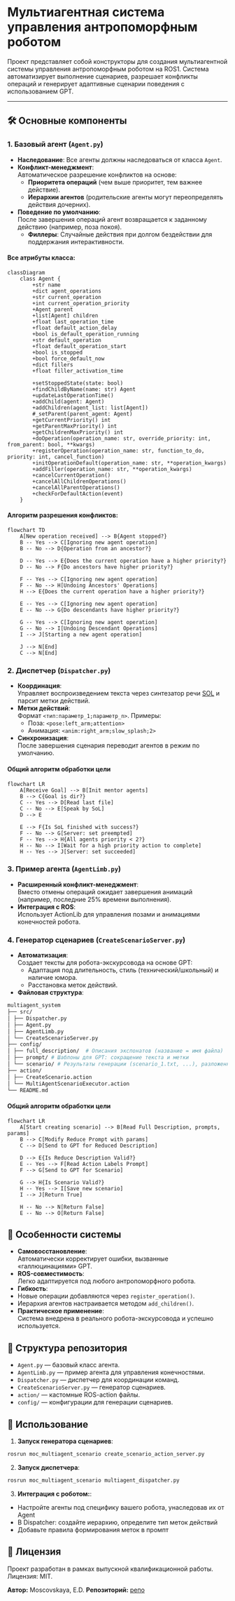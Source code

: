 # Мультиагентная система управления антропоморфным роботом

Проект представляет собой конструкторы для создания мультиагентной системы управления антропоморфным роботом на ROS1. Система автоматизирует выполнение сценариев, разрешает конфликты операций и генерирует адаптивные сценарии поведения с использованием GPT.

---

## 🛠 Основные компоненты

### 1. **Базовый агент (`Agent.py`)**
- **Наследование**: Все агенты должны наследоваться от класса `Agent`.
- **Конфликт-менеджмент**:  
  Автоматическое разрешение конфликтов на основе:
  - **Приоритета операций** (чем выше приоритет, тем важнее действие).
  - **Иерархии агентов** (родительские агенты могут переопределять действия дочерних).
- **Поведение по умолчанию**:  
  После завершения операций агент возвращается к заданному действию (например, поза покоя). 
  - **Филлеры**: Случайные действия при долгом бездействии для поддержания интерактивности.

#### Все атрибуты класса:

```mermaid
classDiagram
    class Agent {
        +str name
        +dict agent_operations
        +str current_operation
        +int current_operation_priority
        +Agent parent
        +list[Agent] children
        +float last_operation_time
        +float default_action_delay
        +bool is_default_operation_running
        +str default_operation
        +float default_operation_start
        +bool is_stopped
        +bool force_default_now
        +dict fillers
        +float filler_activation_time
        
        +setStoppedState(state: bool)
        +findChildByName(name: str) Agent
        +updateLastOperationTime()
        +addChild(agent: Agent)
        +addChildren(agent_list: list[Agent])
        #_setParent(parent_agent: Agent)
        +getCurrentPriority() int
        +getParentMaxPriority() int
        +getChildrenMaxPriority() int
        +doOperation(operation_name: str, override_priority: int, from_parent: bool, **kwargs)
        +registerOperation(operation_name: str, function_to_do, priority: int, cancel_function)
        +initOperationDefault(operation_name: str, **operation_kwargs)
        +addFiller(operation_name: str, **operation_kwargs)
        +cancelCurrentOperation()
        +cancelAllChildrenOperations()
        +cancelAllParentOperations()
        +checkForDefaultAction(event)
    }
```

#### Алгоритм разрешения конфликтов:

```mermaid
flowchart TD
    A[New operation received] --> B{Agent stopped?}
    B -- Yes --> C[Ignoring new agent operation]
    B -- No --> D{Operation from an ancestor?}

    D -- Yes --> E{Does the current operation have a higher priority?}
    D -- No --> F{Do ancestors have higher priority?} 

    F -- Yes --> C[Ignoring new agent operation]
    F -- No --> H[Undoing Ancestors' Operations]
    H --> E{Does the current operation have a higher priority?}
    
    E -- Yes --> C[Ignoring new agent operation]
    E -- No --> G{Do descendants have higher priority?}

    G -- Yes --> C[Ignoring new agent operation]
    G -- No --> I[Undoing Descendant Operations]
    I --> J[Starting a new agent operation]

    J --> N[End]
    C --> N[End]
```

### 2. **Диспетчер (`Dispatcher.py`)**
- **Координация**:  
  Управляет воспроизведением текста через синтезатор речи [SOL](!https://github.com/asanmalyshev/speak_out_loud) и парсит метки действий.
- **Метки действий**:  
  Формат `<тип:параметр_1;параметр_n>`. Примеры:
  - Поза: `<pose:left_arm;attention>`
  - Анимация: `<anim:right_arm;slow_splash;2>`
- **Синхронизация**:  
  После завершения сценария переводит агентов в режим по умолчанию.

#### Общий алгоритм обработки цели
```mermaid
flowchart LR
    A[Receive Goal] --> B[Init mentor agents]
    B --> C{Goal is dir?}
    C -- Yes --> D[Read last file]
    C -- No --> E[Speak by SoL]
    D --> E

    E --> F{Is SoL finished with success?}
    F -- No --> G[Server: set preempted]
    F -- Yes --> H{All agents priority < 2?}
    H -- No --> I[Wait for a high priority action to complete]
    H -- Yes --> J[Server: set succeeded]
```
### 3. **Пример агента (`AgentLimb.py`)**
- **Расширенный конфликт-менеджмент**:  
  Вместо отмены операций ожидает завершения анимаций (например, последние 25% времени выполнения).
- **Интеграция с ROS**:  
  Использует ActionLib для управления позами и анимациями конечностей робота.

### 4. **Генератор сценариев (`CreateScenarioServer.py`)**
- **Автоматизация**:  
  Создает тексты для робота-экскурсовода на основе GPT:
  - Адаптация под длительность, стиль (технический/школьный) и наличие юмора.
  - Расстановка меток действий.
- **Файловая структура**:  
```bash
multiagent_system
├── src/
│ ├── Dispatcher.py
│ ├── Agent.py
│ ├── AgentLimb.py
│ └── CreateScenarioServer.py
├── config/
│ ├── full_description/  # Описания экспонатов (название = имя файла)
│ ├── prompt/ # Шаблоны для GPT: сокращение текста и метки
│ └── scenario/ # Результаты генерации (scenario_1.txt, ...), разложенные по папкам (название = имя дирректории)
├── action/
│ ├── CreateScenario.action
│ └── MultiAgentScenarioExecutor.action
└── README.md
```
#### Общий алгоритм обработки цели
```mermaid
flowchart LR
    A[Start creating scenario] --> B[Read Full Description, prompts, params]
    B --> C[Modify Reduce Prompt with params]
    C --> D[Send to GPT for Reduced Description]

    D --> E{Is Reduce Description Valid?}
    E -- Yes --> F[Read Action Labels Prompt]
    F --> G[Send to GPT for Scenario]

    G --> H{Is Scenario Valid?}
    H -- Yes --> I[Save new scenario]
    I --> J[Return True]

    H -- No --> N[Return False]
    E -- No --> O[Return False]
```

## 🌟 Особенности системы
- **Самовосстановление**:  
Автоматически корректирует ошибки, вызванные «галлюцинациями» GPT.
- **ROS-совместимость**:  
Легко адаптируется под любого антропоморфного робота.
- **Гибкость**:  
- Новые операции добавляются через `register_operation()`.
- Иерархия агентов настраивается методом `add_children()`.
- **Практическое применение**:  
Система внедрена в реального робота-экскурсовода и успешно используется.

## 📂 Структура репозитория
- `Agent.py` — базовый класс агента.
- `AgentLimb.py` — пример агента для управления конечностями.
- `Dispatcher.py` — диспетчер для координации команд.
- `CreateScenarioServer.py` — генератор сценариев.
- `action/` — кастомные ROS-action файлы.
- `config/` — конфигурации для генерации сценариев.

## 🚀 Использование
1. **Запуск генератора сценариев**:
```bash
rosrun moc_multiagent_scenario create_scenario_action_server.py
```
2. **Запуск диспетчера**:
```bash
rosrun moc_multiagent_scenario multiagent_dispatcher.py
```
3. **Интеграция с роботом:**:
- Настройте агенты под специфику вашего робота, унаследовав их от Agent
- В Dispatcher: создайте иерархию, определите тип меток действий
- Добавьте правила формирования меток в промпт

## 📜 Лицензия
Проект разработан в рамках выпускной квалификационной работы.
Лицензия: MIT.

**Автор:** Moscovskaya, E.D.
**Репозиторий:** [репо](!https://github.com/moskovskayaliza2002)